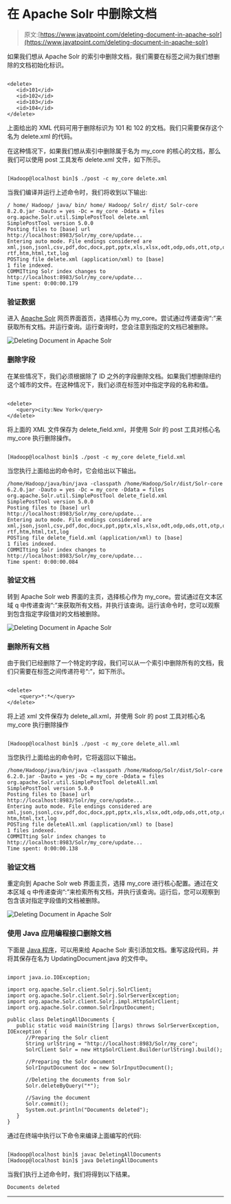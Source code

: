 # 在 Apache Solr 中删除文档

> 原文:[https://www.javatpoint.com/deleting-document-in-apache-solr](https://www.javatpoint.com/deleting-document-in-apache-solr)

如果我们想从 Apache Solr 的索引中删除文档，我们需要在标签之间为我们想删除的文档初始化标识。

```

<delete>   
   <id>101</id>   
   <id>102</id> 
   <id>103</id> 
   <id>104</id> 
</delete>

```

上面给出的 XML 代码可用于删除标识为 101 和 102 的文档。我们只需要保存这个名为 delete.xml 的代码。

在这种情况下，如果我们想从索引中删除属于名为 my_core 的核心的文档，那么我们可以使用 post 工具发布 delete.xml 文件，如下所示。

```

[Hadoop@localhost bin]$ ./post -c my_core delete.xml

```

当我们编译并运行上述命令时，我们将收到以下输出:

```
/ home/ Hadoop/ java/ bin/ home/ Hadoop/ Solr/ dist/ Solr-core
8.2.0.jar -Dauto = yes -Dc = my_core -Ddata = files 
org.apache.Solr.util.SimplePostTool delete.xml 
SimplePostTool version 5.0.0 
Posting files to [base] url http://localhost:8983/Solr/my_core/update... 
Entering auto mode. File endings considered are 
xml,json,jsonl,csv,pdf,doc,docx,ppt,pptx,xls,xlsx,odt,odp,ods,ott,otp,ots,
rtf,htm,html,txt,log 
POSTing file delete.xml (application/xml) to [base] 
1 file indexed. 
COMMITting Solr index changes to http://localhost:8983/Solr/my_core/update... 
Time spent: 0:00:00.179

```

### 验证数据

进入 [Apache Solr](https://www.javatpoint.com/apache-solr) 网页界面首页，选择核心为 my_core。尝试通过传递查询“:”来获取所有文档。并运行查询。运行查询时，您会注意到指定的文档已被删除。

![Deleting Document in Apache Solr](../Images/def36a52a13c861c7249d112907fdd57.png)

### 删除字段

在某些情况下，我们必须根据除了 ID 之外的字段删除文档。如果我们想删除纽约这个城市的文件。在这种情况下，我们必须在标签对中指定字段的名称和值。

```

<delete> 
   <query>city:New York</query> 
</delete>

```

将上面的 XML 文件保存为 delete_field.xml，并使用 Solr 的 post 工具对核心名 my_core 执行删除操作。

```

[Hadoop@localhost bin]$ ./post -c my_core delete_field.xml

```

当您执行上面给出的命令时，它会给出以下输出。

```
/home/Hadoop/java/bin/java -classpath /home/Hadoop/Solr/dist/Solr-core
6.2.0.jar -Dauto = yes -Dc = my_core -Ddata = files 
org.apache.Solr.util.SimplePostTool delete_field.xml 
SimplePostTool version 5.0.0 
Posting files to [base] url http://localhost:8983/Solr/my_core/update... 
Entering auto mode. File endings considered are 
xml,json,jsonl,csv,pdf,doc,docx,ppt,pptx,xls,xlsx,odt,odp,ods,ott,otp,ots,
rtf,htm,html,txt,log 
POSTing file delete_field.xml (application/xml) to [base] 
1 files indexed. 
COMMITting Solr index changes to http://localhost:8983/Solr/my_core/update... 
Time spent: 0:00:00.084

```

### 验证文档

转到 Apache Solr web 界面的主页，选择核心作为 my_core。尝试通过在文本区域 q 中传递查询“:”来获取所有文档，并执行该查询。运行该命令时，您可以观察到包含指定字段值对的文档被删除。

![Deleting Document in Apache Solr](../Images/32a137b99e05d61d65bd6949baee51f9.png)

### 删除所有文档

由于我们已经删除了一个特定的字段，我们可以从一个索引中删除所有的文档，我们只需要在标签之间传递符号“:”，如下所示。

```

<delete>
	<query>*:*</query>
</delete>

```

将上述 xml 文件保存为 delete_all.xml，并使用 Solr 的 post 工具对核心名 my_core 执行删除操作

```

[Hadoop@localhost bin]$ ./post -c my_core delete_all.xml

```

当您执行上面给出的命令时，它将返回以下输出。

```
/home/Hadoop/java/bin/java -classpath /home/Hadoop/Solr/dist/Solr-core
6.2.0.jar -Dauto = yes -Dc = my_core -Ddata = files 
org.apache.Solr.util.SimplePostTool deleteAll.xml 
SimplePostTool version 5.0.0 
Posting files to [base] url http://localhost:8983/Solr/my_core/update... 
Entering auto mode. File endings considered are 
xml,json,jsonl,csv,pdf,doc,docx,ppt,pptx,xls,xlsx,odt,odp,ods,ott,otp,ots,rtf,
htm,html,txt,log 
POSTing file deleteAll.xml (application/xml) to [base] 
1 files indexed. 
COMMITting Solr index changes to http://localhost:8983/Solr/my_core/update... 
Time spent: 0:00:00.138

```

### 验证文档

重定向到 Apache Solr web 界面主页，选择 my_core 进行核心配置。通过在文本区域 q 中传递查询“:”来检索所有文档，并执行该查询。运行后，您可以观察到包含该对指定字段值的文档被删除。

![Deleting Document in Apache Solr](../Images/a205c861cefd03187b1f5da381f6843f.png)

### 使用 Java 应用编程接口删除文档

下面是 [Java 程序](https://www.javatpoint.com/java-programs)，可以用来给 Apache Solr 索引添加文档。重写这段代码，并将其保存在名为 UpdatingDocument.java 的文件中。

```

import java.io.IOException;  

import org.apache.Solr.client.Solrj.SolrClient; 
import org.apache.Solr.client.Solrj.SolrServerException; 
import org.apache.Solr.client.Solrj.impl.HttpSolrClient; 
import org.apache.Solr.common.SolrInputDocument;  

public class DeletingAllDocuments { 
   public static void main(String []args) throws SolrServerException, IOException {
      //Preparing the Solr client 
      String urlString = "http://localhost:8983/Solr/my_core"; 
      SolrClient Solr = new HttpSolrClient.Builder(urlString).build();   

      //Preparing the Solr document 
      SolrInputDocument doc = new SolrInputDocument();   

      //Deleting the documents from Solr 
      Solr.deleteByQuery("*");        

      //Saving the document 
      Solr.commit(); 
      System.out.println("Documents deleted"); 
   } 
}

```

通过在终端中执行以下命令来编译上面编写的代码:

```

[Hadoop@localhost bin]$ javac DeletingAllDocuments 
[Hadoop@localhost bin]$ java DeletingAllDocuments

```

当我们执行上述命令时，我们将得到以下结果。

```
Documents deleted

```

* * *